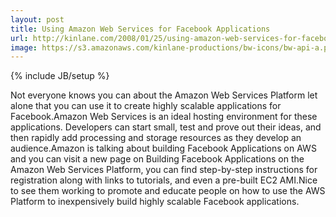 ```yaml
---
layout: post
title: Using Amazon Web Services for Facebook Applications
url: http://kinlane.com/2008/01/25/using-amazon-web-services-for-facebook-applications/
image: https://s3.amazonaws.com/kinlane-productions/bw-icons/bw-api-a.png
---
```

{% include JB/setup %}
Not everyone knows you can about the Amazon Web Services Platform let alone that you can use it to create highly scalable applications for Facebook.Amazon Web Services is an ideal hosting environment for these applications. Developers can start small, test and prove out their ideas, and then rapidly add processing and storage resources as they develop an audience.Amazon is talking about building Facebook Applications on AWS and you can visit a new page on Building Facebook Applications on the Amazon Web Services Platform, you can find step-by-step instructions for registration along with links to tutorials, and even a pre-built EC2 AMI.Nice to see them working to promote and educate people on how to use the AWS Platform to inexpensively build highly scalable Facebook applications.